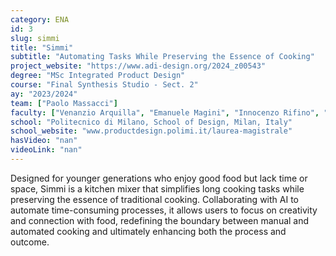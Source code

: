 ```yaml
---
category: ENA
id: 3
slug: simmi
title: "Simmi"
subtitle: "Automating Tasks While Preserving the Essence of Cooking"
project_website: "https://www.adi-design.org/2024_z00543"
degree: "MSc Integrated Product Design"
course: "Final Synthesis Studio - Sect. 2"
ay: "2023/2024"
team: ["Paolo Massacci"]
faculty: ["Venanzio Arquilla", "Emanuele Magini", "Innocenzo Rifino", "Maximiliano Ernesto Romero", "Emmanuele Villani"]
school: "Politecnico di Milano, School of Design, Milan, Italy"
school_website: "www.productdesign.polimi.it/laurea-magistrale"
hasVideo: "nan"
videoLink: "nan"
---
```


Designed for younger generations who enjoy good food but lack time or space, Simmi is a kitchen mixer that simplifies long cooking tasks while preserving the essence of traditional cooking. Collaborating with AI to automate time-consuming processes, it allows users to focus on creativity and connection with food, redefining the boundary between manual and automated cooking and ultimately enhancing both the process and outcome.
